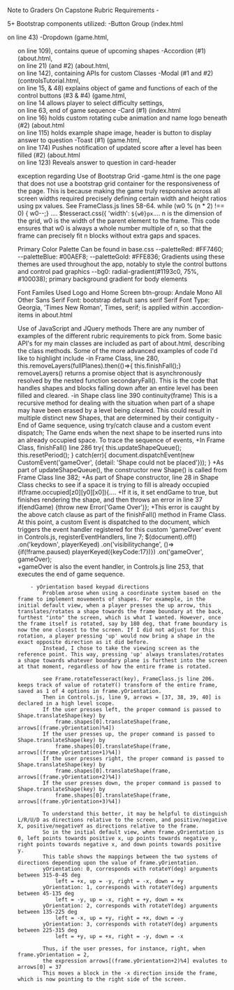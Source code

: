 Note to Graders On Capstone Rubric Requirements -


5+ Bootstrap components utilized:
	-Button Group (index.html <div class="btn-group-vertical"> on line 43)
	-Dropdown (game.html, <ul> on line 109), contains queue of upcoming shapes
	-Accordion (#1) (about.html, <div> on line 21) 
		(and #2) (about.html, <div> on line 142), containing APIs for custom Classes
	-Modal (#1 and #2) (controlsTutorial.html, <div> on line 15, & 48) explains object of game and functions of each of the control buttons 
		(#3 & #4) (game.html, <div id="levels"> on line 14 allows player to select difficulty settings, <div id="endGame"> on line 63, end of game sequence
	-Card (#1) (index.html <div> on line 16) holds custom rotating cube animation and name logo beneath
		(#2) (about.html <div> on line 115) holds example shape image, header is button to display answer to question
	-Toast (#1) (game.html, <div> on line 174) Pushes notification of updated score after a level has been filled
		(#2) (about.html <div> on line 123) Reveals answer to question in card-header

exception regarding Use of Bootstrap Grid
	-game.html is the one page that does not use a bootstrap grid container for the responsiveness of the page. This is because making the game truly responsive across all screen widths required precisely defining certain width and height ratios using px values. See FrameClass.js lines 58-64. 
		while (w0 % (n * 2) !== 0) { w0--;}
		....
		$tesseract.css({
            'width': `${w0}px`....
	n is the dimension of the grid, w0 is the width of the parent element to the frame. This code ensures that w0 is always a whole number multiple of n, so that the frame can precisely fit n blocks without extra gaps and spaces.  

Primary Color Palette
	Can be found in base.css
	--paletteRed: #FF7460;
    --paletteBlue: #00AEF8;
    --paletteGold: #FFE836;
	Gradients using these themes are used throughout the app, notably to style the control buttons and control pad graphics
	--bg0: radial-gradient(#1193c0, 75%, #100038); primary background gradient for body elements

Font Familes Used 
	Logo and Home Screen btn-group: Andale Mono
	All Other Sans Serif Font: bootstrap default sans serif
	Serif Font Type: Georgia, 'Times New Roman', Times, serif; is applied within .accordion-items in about.html

Use of JavaScript and JQuery methods
	There are any number of examples of the different rubric requirements to pick from. 
	Some basic API's for my main classes are included as part of about.html, describing the class methods. 
	Some of the more advanced examples of code I'd like to highlight include 
		-in Frame Class, line 280, this.removeLayers(fullPlanes).then(()=>{ this.finishFall();} 
			removeLayers() returns a promise object that is asynchronously resolved by the nested function secondaryFall(). This is the code that handles shapes and blocks falling down after an entire level has been filled and cleared. 
		-in Shape class line 390 continuity(frame) This is a recursive method for dealing with the situation when part of a shape may have been erased by a level being cleared. This could 		result in multiple distinct new Shapes, that are determined by their contiguity
		-End of Game sequence, using try/catch clause and a custom event dispatch; 
			The Game ends when the next shape to be inserted runs into an already occupied space. To trace the sequence of events, 
				+In Frame Class, finishFall() line 286
				    try{
						this.updateShapeQueue(); 
						this.resetPeriod(); 
					}
					catch(err){
						document.dispatchEvent(new CustomEvent('gameOver', {detail: 'Shape could not be placed'}));
					}
				+As part of updateShapeQueue(), the constructor new Shape() is called from Frame Class line 382; 
				+As part of Shape constructor, line 28 in Shape Class checks to see if a space it is trying to fill is already occupied
					 if(frame.occupied[z0][y0][x0]){....
				+If it is, it set endGame to true, but finishes rendering the shape, and then throws an error in line 37
					if(endGame) {throw new Error('Game Over')};
				+This error is caught by the above catch clause as part of the finishFall() method in Frame Class. At this point, a custom Event is dispatched to the document, which triggers the event handler registered for this custom 'gameOver' event in Controls.js, registerEventHandlers, line 7; 
					    $(document).off()
							.on('keydown', playerKeyed)
							.on('visibilitychange', ()=> {if(!frame.paused) playerKeyed({keyCode:17})})
							.on('gameOver', gameOver);   
				+gameOver is also the event handler, in Controls.js line 253, that executes the end of game sequence. 

				
		- yOrientation based keypad directions
			Problem arose when using a coordinate system based on the frame to implement movements of shapes. For exameple, in the initial default view, when a player presses the up arrow, this translates/rotates a shape towards the frame boundary at the back, furthest "into" the screen, which is what I wanted. However, once the frame itself is rotated, say by 180 deg, that frame boundary is now the one closest to the screen. If I did not adjust for this rotation, a player pressing 'up' would now bring a shape in the exact opposite direction as it did before. 
			Instead, I chose to take the viewing screen as the reference point. This way, pressing 'up' always translates/rotates a shape towards whatever boundary plane is furthest into the screen at that moment, regardless of how the entire frame is rotated. 

			see Frame.rotateTesseract(key), FrameClass.js line 206. keeps track of value of rotateY() transform of the entire frame, saved as 1 of 4 options in frame.yOrientation. 
			Then in Controls.js, line 9, arrows = [37, 38, 39, 40] is declared in a high level scope. 
			If the user presses left, the proper command is passed to Shape.translateShape(key) by 
				frame.shapes[0].translateShape(frame, arrows[(frame.yOrientation)%4])
			If the user presses up, the proper command is passed to Shape.translateShape(key) by 
				frame.shapes[0].translateShape(frame, arrows[(frame.yOrientation+1)%4])
			If the user presses right, the proper command is passed to Shape.translateShape(key) by 
				frame.shapes[0].translateShape(frame, arrows[(frame.yOrientation+2)%4])
			If the user presses down, the proper command is passed to Shape.translateShape(key) by 
				frame.shapes[0].translateShape(frame, arrows[(frame.yOrientation+3)%4])
			
			To understand this better, it may be helpful to distinguish L/R/U/D as directions relative to the screen, and positive/negative X, positive/negativeY as directions relative to the frame. 
			So in the initial default view, when frame.yOrientation is 0, left points towards positive x, up points towards negative y, right points towards negative x, and down points towards positive y. 
			This table shows the mappings between the two systems of directions depending upon the value of frame.yOrientation.
			yOrientation: 0, corresponds with rotateY(deg) arguments between 315-0-45 deg
				left = +x, up = -y, right = -x, down = +y
			yOrientation: 1, corresponds with rotateY(deg) arguments between 45-135 deg
				left = -y, up = -x, right = +y, down = +x
			yOrientation: 2, corresponds with rotateY(deg) arguments between 135-225 deg
				left = -x, up = +y, right = +x, down = -y
			yOrientation: 3, corresponds with rotateY(deg) arguments between 225-315 deg
				left = +y, up = +x, right = -y, down = -x
			
			Thus, if the user presses, for instance, right, when frame.yOrientation = 2, 
			the expression arrows[(frame.yOrientation+2)%4] evalutes to arrows[0] = 37
			This moves a block in the -x direction inside the frame, which is now pointing to the right side of the screen.  




